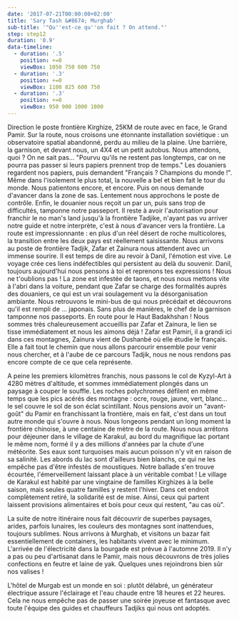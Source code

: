 ```yaml
---
date: '2017-07-21T00:00:00+02:00'
title: 'Sary Tash &#8674; Murghab'
sub-title: '"Qu''est-ce qu''on fait ? On attend."'
step: step12
duration: '0.9'
data-timeline:
  - duration: '.5'
    position: +=0
    viewBox: 1050 750 600 750
  - duration: '.3'
    position: +=0
    viewBox: 1100 825 600 750
  - duration: '.3'
    position: +=0
    viewBox: 950 900 1000 1000
---
```

Direction le poste frontière Kirghize, 25KM de route avec en face, le Grand Pamir.
Sur la route, nous croisons une étonnante installation soviétique : un observatoire spatial abandonné, perdu au milieu de la plaine. 
Une barrière, la garnison, et devant nous, un 4X4 et un petit autobus. Nous attendons, quoi ? On ne sait pas...
"Pourvu qu'ils ne restent pas longtemps, car on ne pourra pas passer si leurs papiers prennent trop de temps."
Les douaniers regardent nos papiers, puis demandent "Français ? Champions du monde !". Même dans l'isolement le plus total, la nouvelle a bel et bien fait le tour du monde.
Nous patientons encore, et encore. Puis on nous demande d'avancer dans la zone de sas. Lentement nous approchons le poste de contrôle. Enfin, le douanier nous reçoit un par un, puis sans trop de difficultés, tamponne notre passeport. Il reste à avoir l'autorisation pour franchir le no man's land jusqu'à la frontière Tadjike, n'ayant pas vu arriver notre guide et notre interprète, c'est à nous d'avancer vers la frontière. La route est impressionnante : en plus d'un réel désert de roche multicolores, la transition entre les deux pays est réellement saisissante.
Nous arrivons au poste de frontière Tadjik, Zafar et Zainura nous attendent avec un immense sourire.
Il est temps de dire au revoir à Danil, l'émotion est vive. Le voyage crée ces liens indéfectibles qui persistent au delà du souvenir. Danil, toujours aujourd'hui nous pensons à toi et reprenons tes expressions ! Nous ne t'oublions pas !
La zone est infestée de taons, et nous nous mettons vite à l'abri dans la voiture, pendant que Zafar se charge des formalités auprès des douaniers, ce qui est un vrai soulagement vu la désorganisation ambiante. Nous retrouvons le mini-bus de qui nous précédait et découvrons qu'il est rempli de ... japonais. Sans plus de manières, le chef de la garnison  tamponne nos passeports. En route pour le Haut Badakhshan !
Nous sommes très chaleureusement accueillis par Zafar et Zainura, le lien se tisse immédiatement et nous les aimons déjà ! Zafar est Pamiri, il a grandi ici dans ces montagnes, Zainura vient de Dushanbé où elle étudie le français. Elle a fait tout le chemin que nous allons parcourir ensemble pour venir nous chercher, et à l'aube de ce parcours Tadjik, nous ne nous rendons pas encore compte de ce que cela représente.

A peine les premiers kilomètres franchis, nous passons le col de Kyzyl-Art à 4280 mètres d'altitude, et sommes immédiatement plongés dans un paysage à couper le souffle. Les roches polychromes défilent en même temps que les pics acérés des montagne : ocre, rouge, jaune, vert, blanc... le sel couvre le sol de son éclat scintillant. Nous pensions avoir un "avant-goût" du Pamir en franchissant la frontière, mais en fait, c'est dans un tout autre monde qui s'ouvre à nous.
Nous longeons pendant un long moment la frontière chinoise, à une centaine de mètre de la route.
Nous nous arrêtons pour déjeuner dans le village de Karakul, au bord du magnifique lac portant le même nom, formé il y a des millions d'années par la chute d'une météorite. Ses eaux sont turquoises mais aucun poisson n'y vit en raison de sa salinité. Les abords du lac sont d'ailleurs bien blanchs, ce qui ne les empêche pas d'être infestés de moustiques. Notre ballade s'en trouve écourtée, l'émerveillement laissant place à un véritable combat ! Le village de Karakul est habité par une vingtaine de familles Kirghizes à la belle saison, mais seules quatre familles y restent l'hiver. Dans cet endroit complètement retiré, la solidarité est de mise. Ainsi, ceux qui partent laissent provisions alimentaires et bois pour ceux qui restent, "au cas où".

La suite de notre itinéraire nous fait découvrir de superbes paysages, arides, parfois lunaires, les couleurs des montagnes sont inattendues, toujours sublimes. 
Nous arrivons à Murghab, et visitons un bazar fait essentiellement de containers, les habitants vivent avec le minimum. L'arrivée de l'électricité dans la bourgade est prévue à l'automne 2019. Il n'y a pas ou peu d'artisanat dans le Pamir, mais nous découvrons de très jolies confections en feutre et laine de yak. Quelques unes rejoindrons bien sûr nos valises !

L'hôtel de Murgab est un monde en soi : plutôt délabré, un générateur électrique assure l'éclairage et l'eau chaude entre 18 heures et 22 heures. Cela ne nous empêche pas de passer une soirée joyeuse et fantasque avec toute l'équipe des guides et chauffeurs Tadjiks qui nous ont adoptés. 
